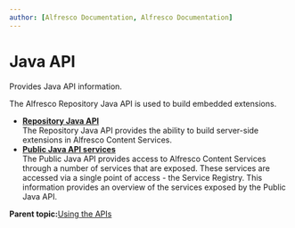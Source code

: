 ```yaml
---
author: [Alfresco Documentation, Alfresco Documentation]
---
```


# Java API

Provides Java API information.

The Alfresco Repository Java API is used to build embedded extensions.

-   **[Repository Java API](../references/dev-extension-points-public-java-api.md)**  
The Repository Java API provides the ability to build server-side extensions in Alfresco Content Services.
-   **[Public Java API services](../concepts/dev-services.md)**  
The Public Java API provides access to Alfresco Content Services through a number of services that are exposed. These services are accessed via a single point of access - the Service Registry. This information provides an overview of the services exposed by the Public Java API.

**Parent topic:**[Using the APIs](../concepts/dev-api-functional-reference.md)

